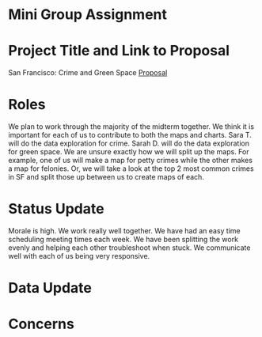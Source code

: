 # Mini Group Assignment

# Project Title and Link to Proposal
San Francisco: Crime and Green Space
[Proposal](https://github.com/sgdiek/Sara.Sarah/blob/main/Group%20Assignments/Project%20Proposal%20Markdown.md) 

# Roles
We plan to work through the majority of the midterm together. We think it is important for each of us to contribute to both the maps and charts.
Sara T. will do the data exploration for crime. Sarah D. will do the data exploration for green space. We are unsure exactly how we will split up the maps. For example, one of us will make a map for petty crimes while the other makes a map for felonies. Or, we will take a look at the top 2 most common crimes in SF and split those up between us to create maps of each. 

# Status Update
Morale is high. We work really well together. We have had an easy time scheduling meeting times each week. We have been splitting the work evenly and helping each other troubleshoot when stuck. We communicate well with each of us being very responsive.

# Data Update
# Concerns
